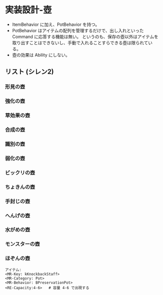 ﻿実装設計-壺
==========

- ItemBehavior に加え、PotBehavior を持つ。
- PotBehavior はアイテムの配列を管理するだけで、出し入れといった Command に応答する機能は無い。
  というのも、保存の壺以外はアイテムを取り出すことはできないし、手動で入れることすらできる壺は限られている。
- 壺の効果は Ability にしない。


リスト (シレン2)
----------

### 形見の壺

### 強化の壺

### 草効果の壺

### 合成の壺

### 識別の壺

### 弱化の壺

### ビックリの壺

### ちょきんの壺

### 手封じの壺

### へんげの壺

### 水がめの壺

### モンスターの壺

### ほぞんの壺

```
アイテム:
<MR-Key: kKnockbackStaff>
<MR-Category: Pot>
<MR-Behavior: BPreservationPot>
<RE-Capacity:4-6>   # 容量 4-6 で出現する
```











